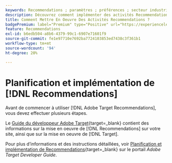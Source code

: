 ```yaml
---
keywords: Recommendations ; paramètres ; préférences ; secteur industriel vertical ; critères de filtrage incompatibles ; groupe d’hôtes par défaut ; URL de base de la miniature ; jeton API de Recommendations
description: Découvrez comment implémenter des activités Recommendations dans Adobe Target.
title: Comment Mettre En Oeuvre Des Activités Recommendations ?
badgePremium: label="Premium" type="Positive" url="https://experienceleague.adobe.com/docs/target/using/introduction/intro.html?lang=fr#premium newtab=true" tooltip="Découvrez les fonctionnalités incluses dans Target Premium."
feature: Recommendations
exl-id: b6edb504-a8b6-4379-99c1-6907e71601f9
source-git-commit: fe1e97710e7692ba7724103853ed7438c3f361b1
workflow-type: tm+mt
source-wordcount: '94'
ht-degree: 20%

---
```


# Planification et implémentation de [!DNL Recommendations]

Avant de commencer à utiliser [!DNL Adobe Target Recommendations], vous devez effectuer plusieurs étapes.

Le [Guide du développeur Adobe Target](https://experienceleague.adobe.com/docs/target-dev/developer/overview.html?lang=fr){target=_blank} contient des informations sur la mise en oeuvre de [!DNL Recommendations] sur votre site, ainsi que sur la mise en oeuvre de [!DNL Target].

Pour plus d’informations et des instructions détaillées, voir [Planification et implémentation de Recommendations](https://experienceleague.adobe.com/docs/target-dev/developer/recommendations.html?lang=fr){target=_blank} sur le portail *Adobe Target Developer Guide*.
